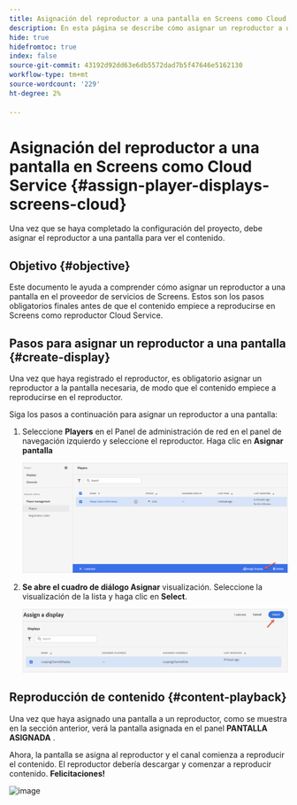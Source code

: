```yaml
---
title: Asignación del reproductor a una pantalla en Screens como Cloud Service
description: En esta página se describe cómo asignar un reproductor a una pantalla de Screens como Cloud Service.
hide: true
hidefromtoc: true
index: false
source-git-commit: 43192d92dd63e6db5572dad7b5f47646e5162130
workflow-type: tm+mt
source-wordcount: '229'
ht-degree: 2%

---
```



# Asignación del reproductor a una pantalla en Screens como Cloud Service {#assign-player-displays-screens-cloud}

Una vez que se haya completado la configuración del proyecto, debe asignar el reproductor a una pantalla para ver el contenido.

## Objetivo {#objective}

Este documento le ayuda a comprender cómo asignar un reproductor a una pantalla en el proveedor de servicios de Screens. Estos son los pasos obligatorios finales antes de que el contenido empiece a reproducirse en Screens como reproductor Cloud Service.

## Pasos para asignar un reproductor a una pantalla {#create-display}

Una vez que haya registrado el reproductor, es obligatorio asignar un reproductor a la pantalla necesaria, de modo que el contenido empiece a reproducirse en el reproductor.

Siga los pasos a continuación para asignar un reproductor a una pantalla:

1. Seleccione **Players** en el Panel de administración de red en el panel de navegación izquierdo y seleccione el reproductor. Haga clic en **Asignar pantalla**

   ![image](/help/screens-cloud/assets/player/register-player7.png)

1. **Se abre el cuadro de diálogo Asignar** visualización. Seleccione la visualización de la lista y haga clic en **Select**.

   ![image](/help/screens-cloud/assets/player/register-player8.png)

## Reproducción de contenido {#content-playback}

Una vez que haya asignado una pantalla a un reproductor, como se muestra en la sección anterior, verá la pantalla asignada en el panel **PANTALLA ASIGNADA** .

Ahora, la pantalla se asigna al reproductor y el canal comienza a reproducir el contenido. El reproductor debería descargar y comenzar a reproducir contenido. **Felicitaciones!**

![image](/help/screens-cloud/assets/player/output.gif)

